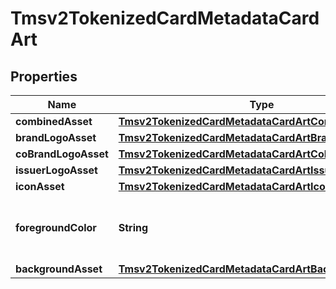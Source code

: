 
# Tmsv2TokenizedCardMetadataCardArt

## Properties
Name | Type | Description | Notes
------------ | ------------- | ------------- | -------------
**combinedAsset** | [**Tmsv2TokenizedCardMetadataCardArtCombinedAsset**](Tmsv2TokenizedCardMetadataCardArtCombinedAsset.md) |  |  [optional]
**brandLogoAsset** | [**Tmsv2TokenizedCardMetadataCardArtBrandLogoAsset**](Tmsv2TokenizedCardMetadataCardArtBrandLogoAsset.md) |  |  [optional]
**coBrandLogoAsset** | [**Tmsv2TokenizedCardMetadataCardArtCoBrandLogoAsset**](Tmsv2TokenizedCardMetadataCardArtCoBrandLogoAsset.md) |  |  [optional]
**issuerLogoAsset** | [**Tmsv2TokenizedCardMetadataCardArtIssuerLogoAsset**](Tmsv2TokenizedCardMetadataCardArtIssuerLogoAsset.md) |  |  [optional]
**iconAsset** | [**Tmsv2TokenizedCardMetadataCardArtIconAsset**](Tmsv2TokenizedCardMetadataCardArtIconAsset.md) |  |  [optional]
**foregroundColor** | **String** | The foreground color of the brand logo asset.  |  [optional]
**backgroundAsset** | [**Tmsv2TokenizedCardMetadataCardArtBackgroundAsset**](Tmsv2TokenizedCardMetadataCardArtBackgroundAsset.md) |  |  [optional]



